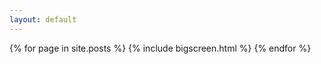 ```yaml
---
layout: default
---
```


{% for page in site.posts %}
  {% include bigscreen.html %}
{% endfor %}

<script>
  setTimeout(function(){ document.location.reload(); }, 1000 * 60 * 5);
</script>
